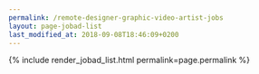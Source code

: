 ```yaml
---
permalink: /remote-designer-graphic-video-artist-jobs
layout: page-jobad-list
last_modified_at: 2018-09-08T18:46:09+0200
---
```

{% include render_jobad_list.html permalink=page.permalink %}
